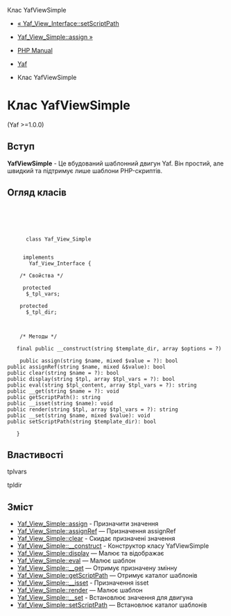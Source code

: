Клас YafViewSimple

-   [« Yaf\_View\_Interface::setScriptPath](yaf-view-interface.setscriptpath.html)
    
-   [Yaf\_View\_Simple::assign »](yaf-view-simple.assign.html)
    
-   [PHP Manual](index.html)
    
-   [Yaf](book.yaf.html)
    
-   Клас YafViewSimple
    

# Клас YafViewSimple

(Yaf >=1.0.0)

## Вступ

**YafViewSimple** - Це вбудований шаблонний двигун Yaf. Він простий, але швидкий та підтримує лише шаблони PHP-скриптів.

## Огляд класів

```classsynopsis


    
    
     
      class Yaf_View_Simple
     

     implements 
       Yaf_View_Interface {
    
    /* Свойства */
    
     protected
      $_tpl_vars;

    protected
      $_tpl_dir;



    /* Методы */
    
   final public __construct(string $template_dir, array $options = ?)

    public assign(string $name, mixed $value = ?): bool
public assignRef(string $name, mixed &$value): bool
public clear(string $name = ?): bool
public display(string $tpl, array $tpl_vars = ?): bool
public eval(string $tpl_content, array $tpl_vars = ?): string
public __get(string $name = ?): void
public getScriptPath(): string
public __isset(string $name): void
public render(string $tpl, array $tpl_vars = ?): string
public __set(string $name, mixed $value): void
public setScriptPath(string $template_dir): bool

   }
```

## Властивості

tplvars

tpldir

## Зміст

-   [Yaf\_View\_Simple::assign](yaf-view-simple.assign.html) - Призначити значення
-   [Yaf\_View\_Simple::assignRef](yaf-view-simple.assignref.html) — Призначення assignRef
-   [Yaf\_View\_Simple::clear](yaf-view-simple.clear.html) - Скидає призначені значення
-   [Yaf\_View\_Simple::\_\_construct](yaf-view-simple.construct.html) - Конструктор класу YafViewSimple
-   [Yaf\_View\_Simple::display](yaf-view-simple.display.html) — Малює та відображає
-   [Yaf\_View\_Simple::eval](yaf-view-simple.eval.html) — Малює шаблон
-   [Yaf\_View\_Simple::\_\_get](yaf-view-simple.get.html) — Отримує призначену змінну
-   [Yaf\_View\_Simple::getScriptPath](yaf-view-simple.getscriptpath.html) — Отримує каталог шаблонів
-   [Yaf\_View\_Simple::\_\_isset](yaf-view-simple.isset.html) - Призначення isset
-   [Yaf\_View\_Simple::render](yaf-view-simple.render.html) — Малює шаблон
-   [Yaf\_View\_Simple::\_\_set](yaf-view-simple.set.html) - Встановлює значення для двигуна
-   [Yaf\_View\_Simple::setScriptPath](yaf-view-simple.setscriptpath.html) — Встановлює каталог шаблонів